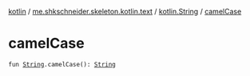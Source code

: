 [kotlin](../../index.md) / [me.shkschneider.skeleton.kotlin.text](../index.md) / [kotlin.String](index.md) / [camelCase](./camel-case.md)

# camelCase

`fun `[`String`](https://kotlinlang.org/api/latest/jvm/stdlib/kotlin/-string/index.html)`.camelCase(): `[`String`](https://kotlinlang.org/api/latest/jvm/stdlib/kotlin/-string/index.html)